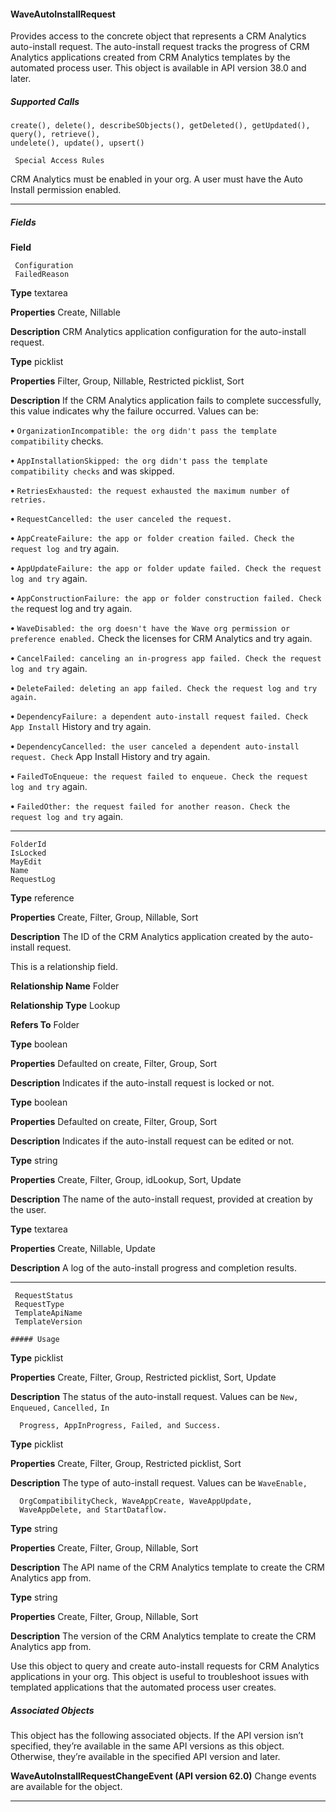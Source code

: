 #### WaveAutoInstallRequest

Provides access to the concrete object that represents a CRM Analytics auto-install request. The auto-install request tracks the progress
of CRM Analytics applications created from CRM Analytics templates by the automated process user. This object is available in API version
38.0 and later.

##### Supported Calls
```
create(), delete(), describeSObjects(), getDeleted(), getUpdated(), query(), retrieve(),
undelete(), update(), upsert()

 Special Access Rules

```
CRM Analytics must be enabled in your org. A user must have the Auto Install permission enabled.


-----

##### Fields

**Field**
```
 Configuration
 FailedReason

```

**Type**
textarea

**Properties**
Create, Nillable

**Description**
CRM Analytics application configuration for the auto-install request.

**Type**
picklist

**Properties**
Filter, Group, Nillable, Restricted picklist, Sort

**Description**
If the CRM Analytics application fails to complete successfully, this value indicates why the
failure occurred. Values can be:

**•** `OrganizationIncompatible: the org didn't pass the template compatibility`
checks.

**•** `AppInstallationSkipped: the org didn't pass the template compatibility checks`
and was skipped.

**•** `RetriesExhausted: the request exhausted the maximum number of retries.`

**•** `RequestCancelled: the user canceled the request.`

**•** `AppCreateFailure: the app or folder creation failed. Check the request log and`
try again.

**•** `AppUpdateFailure: the app or folder update failed. Check the request log and try`
again.

**•** `AppConstructionFailure: the app or folder construction failed. Check the`
request log and try again.

**•** `WaveDisabled: the org doesn't have the Wave org permission or preference enabled.`
Check the licenses for CRM Analytics and try again.

**•** `CancelFailed: canceling an in-progress app failed. Check the request log and try`
again.

**•** `DeleteFailed: deleting an app failed. Check the request log and try again.`

**•** `DependencyFailure: a dependent auto-install request failed. Check App Install`
History and try again.

**•** `DependencyCancelled: the user canceled a dependent auto-install request. Check`
App Install History and try again.

**•** `FailedToEnqueue: the request failed to enqueue. Check the request log and try`
again.

**•** `FailedOther: the request failed for another reason. Check the request log and try`
again.


-----

```
FolderId
IsLocked
MayEdit
Name
RequestLog

```

**Type**
reference

**Properties**
Create, Filter, Group, Nillable, Sort

**Description**
The ID of the CRM Analytics application created by the auto-install request.

This is a relationship field.

**Relationship Name**
Folder

**Relationship Type**
Lookup

**Refers To**
Folder

**Type**
boolean

**Properties**
Defaulted on create, Filter, Group, Sort

**Description**
Indicates if the auto-install request is locked or not.

**Type**
boolean

**Properties**
Defaulted on create, Filter, Group, Sort

**Description**
Indicates if the auto-install request can be edited or not.

**Type**
string

**Properties**
Create, Filter, Group, idLookup, Sort, Update

**Description**
The name of the auto-install request, provided at creation by the user.

**Type**
textarea

**Properties**
Create, Nillable, Update

**Description**
A log of the auto-install progress and completion results.


-----

```
 RequestStatus
 RequestType
 TemplateApiName
 TemplateVersion

##### Usage

```

**Type**
picklist

**Properties**
Create, Filter, Group, Restricted picklist, Sort, Update

**Description**
The status of the auto-install request. Values can be `New,` `Enqueued,` `Cancelled,` `In`
```
  Progress, AppInProgress, Failed, and Success.

```
**Type**
picklist

**Properties**
Create, Filter, Group, Restricted picklist, Sort

**Description**
The type of auto-install request. Values can be `WaveEnable,`
```
  OrgCompatibilityCheck, WaveAppCreate, WaveAppUpdate,
  WaveAppDelete, and StartDataflow.

```
**Type**
string

**Properties**
Create, Filter, Group, Nillable, Sort

**Description**
The API name of the CRM Analytics template to create the CRM Analytics app from.

**Type**
string

**Properties**
Create, Filter, Group, Nillable, Sort

**Description**
The version of the CRM Analytics template to create the CRM Analytics app from.


Use this object to query and create auto-install requests for CRM Analytics applications in your org. This object is useful to troubleshoot
issues with templated applications that the automated process user creates.

##### Associated Objects

This object has the following associated objects. If the API version isn’t specified, they’re available in the same API versions as this object.
Otherwise, they’re available in the specified API version and later.

**WaveAutoInstallRequestChangeEvent (API version 62.0)**
Change events are available for the object.


-----
